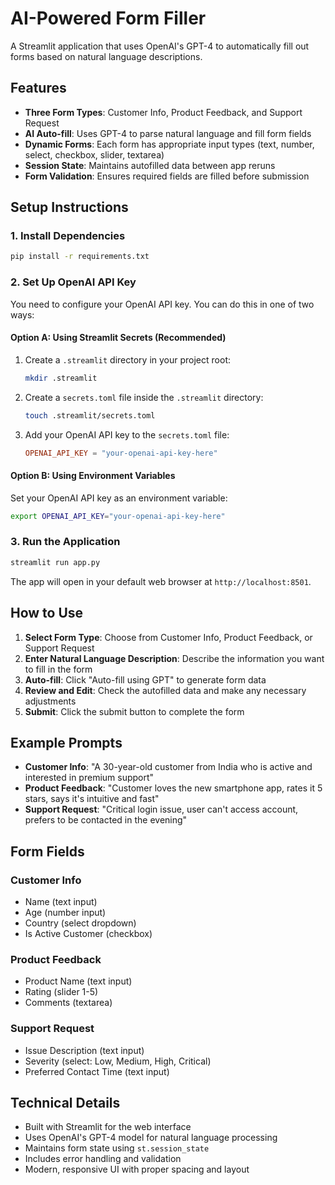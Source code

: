 # AI-Powered Form Filler

A Streamlit application that uses OpenAI's GPT-4 to automatically fill out forms based on natural language descriptions.

## Features

- **Three Form Types**: Customer Info, Product Feedback, and Support Request
- **AI Auto-fill**: Uses GPT-4 to parse natural language and fill form fields
- **Dynamic Forms**: Each form has appropriate input types (text, number, select, checkbox, slider, textarea)
- **Session State**: Maintains autofilled data between app reruns
- **Form Validation**: Ensures required fields are filled before submission

## Setup Instructions

### 1. Install Dependencies

```bash
pip install -r requirements.txt
```

### 2. Set Up OpenAI API Key

You need to configure your OpenAI API key. You can do this in one of two ways:

#### Option A: Using Streamlit Secrets (Recommended)

1. Create a `.streamlit` directory in your project root:
   ```bash
   mkdir .streamlit
   ```

2. Create a `secrets.toml` file inside the `.streamlit` directory:
   ```bash
   touch .streamlit/secrets.toml
   ```

3. Add your OpenAI API key to the `secrets.toml` file:
   ```toml
   OPENAI_API_KEY = "your-openai-api-key-here"
   ```

#### Option B: Using Environment Variables

Set your OpenAI API key as an environment variable:
```bash
export OPENAI_API_KEY="your-openai-api-key-here"
```

### 3. Run the Application

```bash
streamlit run app.py
```

The app will open in your default web browser at `http://localhost:8501`.

## How to Use

1. **Select Form Type**: Choose from Customer Info, Product Feedback, or Support Request
2. **Enter Natural Language Description**: Describe the information you want to fill in the form
3. **Auto-fill**: Click "Auto-fill using GPT" to generate form data
4. **Review and Edit**: Check the autofilled data and make any necessary adjustments
5. **Submit**: Click the submit button to complete the form

## Example Prompts

- **Customer Info**: "A 30-year-old customer from India who is active and interested in premium support"
- **Product Feedback**: "Customer loves the new smartphone app, rates it 5 stars, says it's intuitive and fast"
- **Support Request**: "Critical login issue, user can't access account, prefers to be contacted in the evening"

## Form Fields

### Customer Info
- Name (text input)
- Age (number input)
- Country (select dropdown)
- Is Active Customer (checkbox)

### Product Feedback
- Product Name (text input)
- Rating (slider 1-5)
- Comments (textarea)

### Support Request
- Issue Description (text input)
- Severity (select: Low, Medium, High, Critical)
- Preferred Contact Time (text input)

## Technical Details

- Built with Streamlit for the web interface
- Uses OpenAI's GPT-4 model for natural language processing
- Maintains form state using `st.session_state`
- Includes error handling and validation
- Modern, responsive UI with proper spacing and layout 